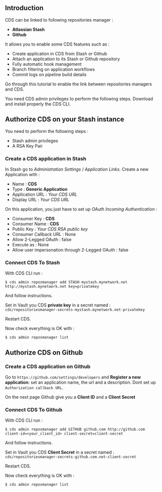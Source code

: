 ## Introduction

CDS can be linked to following repositories manager :

 - **Atlassian Stash**
 - **Github**

It allows you to enable some CDS features such as :

 - Create application in CDS from Stash or Github
 - Attach an application to its Stash or Github repository
 - Fully automatic hook management
 - Branch filtering on application workflows
 - Commit logs on pipeline build details

Go through this tutorial to enable the link between repositories managers and CDS.


You need CDS admin privileges to perform the following steps.
Download and install properly the CDS CLI.

## Authorize CDS on your Stash instance
You need to perform the following steps :

 - Stash admin privileges
 - A RSA Key Pair

### Create a CDS application in Stash
In Stash go to *Administration Settings* / *Application Links*. Create a new Application with :

 - Name : **CDS**
 - Type : **Generic Application**
 - Application URL : *Your CDS URL*
 - Display URL : *Your CDS URL*

On this application, you just have to set up *OAuth Incoming Authentication* :

 - Consumer Key : **CDS**
 - Consumer Name : **CDS**
 - Public Key : *Your CDS RSA public key*
 - Consumer Callback URL : None
 - Allow 2-Legged OAuth : false
 - Execute as : None
 - Allow user impersonation through 2-Legged OAuth : false

### Connect CDS To Stash
With CDS CLI run :

 ```
 $ cds admin reposmanager add STASH mystash.mynetwork.net http://mystash.mynetwork.net key=privatekey
 ```

And follow instructions.

Set in Vault you CDS **private key** in a secret named : `cds/repositoriesmanager-secrets-mystash.mynetwork.net-privatekey`

Restart CDS.

Now check everything is OK with :
 ```
 $ cds admin reposmanager list
 ```


## Authorize CDS on Github
### Create a CDS application on Github
Go to `https://github.com/settings/developers` and **Register a new application**: set an application name, the url and a description. Dont set up `Authorization callback URL`.

On the next page Github give you a **Client ID** and a **Client Secret**

### Connect CDS To Github
With CDS CLI run :

 ```
 $ cds admin reposmanager add GITHUB github.com http://github.com client-id=<your_client_id> client-secret=client-secret
 ```

And follow instructions.

Set in Vault you CDS **Client Secret** in a secret named : `cds/repositoriesmanager-secrets-github.com.net-client-secret`

Restart CDS.

Now check everything is OK with :
 ```
 $ cds admin reposmanager list
 ```
